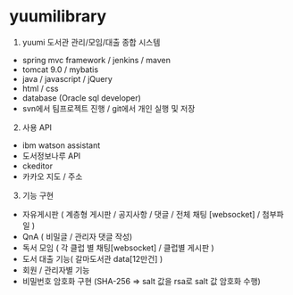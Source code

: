 # yuumilibrary

1. yuumi 도서관 관리/모임/대출 종합 시스템
- spring mvc framework / jenkins / maven
- tomcat 9.0 / mybatis 
- java / javascript / jQuery 
- html / css 
- database (Oracle sql developer)
- svn에서 팀프로젝트 진행 / git에서 개인 실행 및 저장

2. 사용 API
- ibm watson assistant
- 도서정보나루 API
- ckeditor
- 카카오 지도 / 주소

3. 기능 구현
- 자유게시판 ( 계층형 게시판 / 공지사항 / 댓글 / 전체 채팅 [websocket] / 첨부파일 )
- QnA ( 비밀글 / 관리자 댓글 작성)
- 독서 모임 ( 각 클럽 별 채팅[websocket] / 클럽별 게시판 )
- 도서 대출 기능( 갈마도서관 data[12만건] )
- 회원 / 관리자별 기능
- 비밀번호 암호화 구현 (SHA-256 => salt 값을  rsa로 salt 값 암호화 수행)
